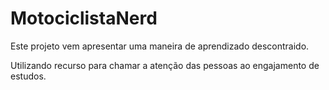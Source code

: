 # MotociclistaNerd

Este projeto vem apresentar uma maneira de aprendizado descontraido.

Utilizando recurso para chamar a atenção das pessoas ao engajamento de estudos.
